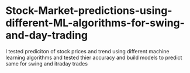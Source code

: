 # Stock-Market-predictions-using-different-ML-algorithms-for-swing-and-day-trading
I tested prediciton of stock prices and trend using different machine learning algorithms and tested thier accuracy and build models to predict same for swing and itraday trades
